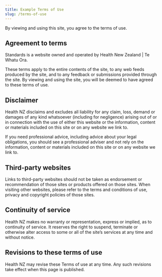 ```yaml
---
title: Example Terms of Use
slug: /terms-of-use
---
```


By viewing and using this site, you agree to the terms of use.

## Agreement to terms
Standards is a website owned and operated by Health New Zealand | Te Whatu Ora.

These terms apply to the entire contents of the site, to any web feeds produced by the site, and to any feedback or submissions provided through the site. By viewing and using the site, you will be deemed to have agreed to these terms of use.

## Disclaimer
Health NZ disclaims and excludes all liability for any claim, loss, demand or damages of any kind whatsoever (including for negligence) arising out of or in connection with the use of either this website or the information, content or materials included on this site or on any website we link to.

If you need professional advice, including advice about your legal obligations, you should see a professional adviser and not rely on the information, content or materials included on this site or on any website we link to.

## Third-party websites
Links to third-party websites should not be taken as endorsement or recommendation of those sites or products offered on those sites. When visiting other websites, please refer to the terms and conditions of use, privacy and copyright policies of those sites.

## Continuity of service
Health NZ makes no warranty or representation, express or implied, as to continuity of service. It reserves the right to suspend, terminate or otherwise alter access to some or all of the site’s services at any time and without notice.

## Revisions to these terms of use
Health NZ may revise these Terms of use at any time. Any such revisions take effect when this page is published.

